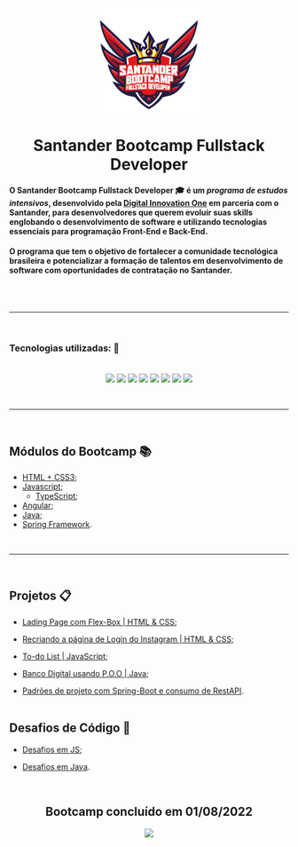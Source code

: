 <div align="center">

<img src="https://github.com/bragabriel/Bootcamp-FullStackDeveloper/blob/main/logo-bootcamp.png" width="190px">

# Santander Bootcamp Fullstack Developer

</div>

#### O **Santander Bootcamp Fullstack Developer** :mortar_board: é um _programa de estudos intensivos_, desenvolvido pela **[Digital Innovation One](https://web.dio.me/home)** em parceria com o **Santander**, para desenvolvedores que querem evoluir suas skills englobando o desenvolvimento de software e utilizando tecnologias essenciais para programação Front-End e Back-End.</br>
#### O programa que tem o objetivo de fortalecer a comunidade tecnológica brasileira e potencializar a formação de talentos em desenvolvimento de software com oportunidades de contratação no Santander.</br></br>

<br><hr><br>

### Tecnologias utilizadas: :hammer: <br><br>
<p align="center">
    <img src= "https://img.shields.io/badge/git-%23F05033.svg?" style="for-the-badge&logo=git&logoColor=white" />
    <img src="https://img.shields.io/badge/github-%23121011.svg?" style="for-the-badge&logo=github&logoColor=white"/>
    <img src="https://img.shields.io/badge/html5-%23E34F26.svg?" style="for-the-badge&logo=html5&logoColor=white"/>
    <img src="https://img.shields.io/badge/css3-%231572B6.svg?" style="for-the-badge&logo=css3&logoColor=white"/>
    <img src="https://img.shields.io/badge/javascript-%23323330.svg?" style="for-the-badge&logo=javascript&logoColor=%23F7DF1E">
    <img src="https://img.shields.io/badge/angular-%23DD0031.svg?" style="for-the-badge&logo=angular&logoColor=white">
    <img src="https://img.shields.io/badge/java-%23ED8B00.svg?" style="for-the-badge&logo=java&logoColor=white">
    <img src="https://img.shields.io/badge/springboot-%236DB33F.svg?" style="for-the-badge&logo=spring&logoColor=white"/> 
</p>

<br><hr><br>

## Módulos do Bootcamp :books:

- [HTML + CSS3](https://github.com/bragabriel/Bootcamp-FullStackDeveloper/tree/main/HTML-CSS);
- [Javascript](https://github.com/bragabriel/BootcampSantander-FullStackDeveloper/tree/main/JavaScript);
    - [TypeScript](https://github.com/bragabriel/BootcampSantander-FullStackDeveloper/tree/main/TypeScript);
- [Angular](https://github.com/bragabriel);
- [Java](https://github.com/bragabriel/Bootcamp-FullStackDeveloper/tree/main/Java);
- [Spring Framework](https://github.com/bragabriel).</br>

<br><hr><br>

## Projetos :clipboard:

- [Lading Page com Flex-Box | HTML & CSS](https://github.com/bragabriel/BootcampSantander-FullStackDeveloper/tree/main/Projetos-Desafios/HTML-CSS/Flex-Projeto);</br>
- [Recriando a página de Login do Instagram | HTML & CSS](https://github.com/bragabriel/BootcampSantander-FullStackDeveloper/tree/main/Projetos-Desafios/HTML-CSS/Instagram-LandingPage);</br>
- [To-do List | JavaScript](https://github.com/bragabriel/BootcampSantander-FullStackDeveloper/tree/main/Projetos-Desafios/JavaScript/To-do_list);</br>

- [Banco Digital usando P.O.O | Java](https://github.com/bragabriel/BootcampSantander-FullStackDeveloper/tree/main/Java/desafio-de-projeto);</br>

- [Padrões de projeto com Spring-Boot e consumo de RestAPI](https://github.com/bragabriel/BootcampSantander-FullStackDeveloper/tree/main/Spring-Framework/lab-padroes-projeto-spring-main).</br></br>

## Desafios de Código :scroll:

- [Desafios em JS](https://github.com/bragabriel/BootcampSantander-FullStackDeveloper/tree/main/Projetos-Desafios/JavaScript/Desafios);</br>

- [Desafios em Java](https://github.com/bragabriel/BootcampSantander-FullStackDeveloper/tree/main/Java/desafios-de-codigo).</br>

<br>

<div align="center">

## Bootcamp concluído em 01/08/2022

<img src="https://github.com/bragabriel/BootcampSantander-FullStackDeveloper/blob/main/BootcampConcluido.png" width="600px">

</div>